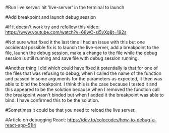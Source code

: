 #Run live server:
hit 'live-server' in the terminal to launch

#Add breakpoint and launch debug session

#If it doesn't work try and refollow this video:
https://www.youtube.com/watch?v=68wO-sl5vXg&t=192s

#Not sure what fixed it the last time I had an issue with this but one accidental possible fix is to
launch the live-server, add a breakpoint to the file, launch the debug session, make a change to the
file while the debug session is still running and save file with debug session running.

#Another thing I did which could have fixed it potentially is that for one of the files that was refusing to debug, when I called the name of the function and passed in some arguments for the parameters as expected, it then was able to bind the breakpoint. I think this is the case because I tested it and this appeared to be the solution because when I removed the function call the breakpoint wasn't binded but when I added it the breakpoint was able to bind. I have confirmed this to be the solution.

#Sometimes it could be that you need to reload the live server.

#Article on debugging React:
https://dev.to/colocodes/how-to-debug-a-react-app-51l4
